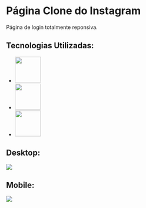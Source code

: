 <h1>Página Clone do Instagram</h1>
Página de login totalmente reponsiva.

<h2>Tecnologias Utilizadas:</h2>
<ul>
<li><img src="https://img.shields.io/badge/HTML5-E34F26?style=for-the-badge&logo=html5&logoColor=white" width="70px" /></li>
<li><img src="https://img.shields.io/badge/CSS3-1572B6?style=for-the-badge&logo=css3&logoColor=white" width="70px" /></li>
<li><img src="https://img.shields.io/badge/JavaScript-323330?style=for-the-badge&logo=javascript&logoColor=F7DF1E" width="70px" /></li>
</ul>
<h2>Desktop:</h2>
<img src="https://github.com/AndersonDinizDev/login-page/blob/main/img/desktop.png?raw=true" />
<h2>Mobile:</h2>
<img src="https://github.com/AndersonDinizDev/login-page/blob/main/img/mobile.png?raw=true" />
